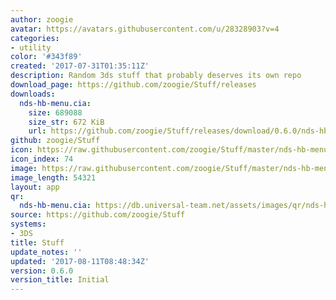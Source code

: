 ```yaml
---
author: zoogie
avatar: https://avatars.githubusercontent.com/u/28328903?v=4
categories:
- utility
color: '#343f89'
created: '2017-07-31T01:35:11Z'
description: Random 3ds stuff that probably deserves its own repo
download_page: https://github.com/zoogie/Stuff/releases
downloads:
  nds-hb-menu.cia:
    size: 689088
    size_str: 672 KiB
    url: https://github.com/zoogie/Stuff/releases/download/0.6.0/nds-hb-menu.cia
github: zoogie/Stuff
icon: https://raw.githubusercontent.com/zoogie/Stuff/master/nds-hb-menu/cia/icon.png
icon_index: 74
image: https://raw.githubusercontent.com/zoogie/Stuff/master/nds-hb-menu/cia/banner.png
image_length: 54321
layout: app
qr:
  nds-hb-menu.cia: https://db.universal-team.net/assets/images/qr/nds-hb-menu-cia.png
source: https://github.com/zoogie/Stuff
systems:
- 3DS
title: Stuff
update_notes: ''
updated: '2017-08-11T08:48:34Z'
version: 0.6.0
version_title: Initial
---
```

